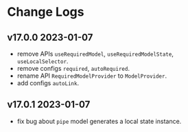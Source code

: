 # Change Logs

## v17.0.0 2023-01-07

* remove APIs `useRequiredModel`, `useRequiredModelState`, `useLocalSelector`.
* remove configs `required`, `autoRequired`.
* rename API `RequiredModelProvider` to `ModelProvider`.
* add configs `autoLink`.

## v17.0.1 2023-01-07

* fix bug about `pipe` model generates a local state instance.